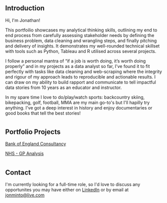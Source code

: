 
## Introduction
Hi, I'm Jonathan!

This portfoilio showcases my analytical thinking skills, outlining my end to end process from carefully assessing stakeholder needs by defining the business problem, data cleaning and wrangling steps, and finally pitching and delivery of insights. It demonstrates my well-rounded technical skillset with tools such as Python, Tableau and R utilised across several projects. 

I follow a personal mantra of “if a job is worth doing, it’s worth doing properly” and in my projects as a data analyst so far, I’ve found it to fit perfectly with tasks like data cleaning and web-scraping where the integrity and rigour of my approach leads to reproducible and actionable results. I can draw on my ability to build rapport and communicate to tell impactful data stories from 10 years as an educator and instructor.

In my spare time I love to do/play/watch sports: backcountry skiing, bikepacking, golf, football, MMA are my main go-to's but I'll hapilly try anything. I've got a deep interest in history and enjoy documentaries or good books that tell the best stories!
#
## Portfolio Projects
[Bank of England Consultancy](https://github.com/JonathanMinto/Bank-of-England)

[NHS - GP Analysis](https://github.com/JonathanMinto/NHS)
#
## Contact
I'm currently looking for a full-time role, so I'd love to discuss any opportunites you may have either on [LinkedIn](https://www.linkedin.com/in/jonathanminto/) or by email at jonminto@live.com 
